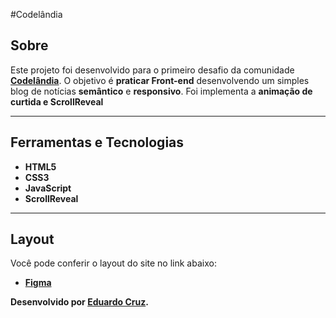 #Codelândia


## Sobre   
Este projeto foi desenvolvido para o primeiro desafio da comunidade **[Codelândia](https://discord.com/invite/QevDJqCzaY)**. O objetivo é **praticar Front-end** desenvolvendo um simples blog de notícias **semântico** e **responsivo**. Foi implementa a **animação de curtida e ScrollReveal** 

---

## Ferramentas e Tecnologias
- **HTML5**
- **CSS3**
- **JavaScript** 
- **ScrollReveal** 

---

## Layout
Você pode conferir o layout do site no link abaixo:
- **[Figma](https://www.figma.com/file/Yb9IBH56g7T1hdIyZ3BMNO/Codel%C3%A2ndia-Desafios?node-id=0%3A1)**

**Desenvolvido  por [Eduardo Cruz](https://github.com/edcruz29/).**